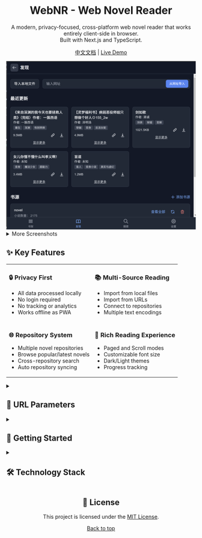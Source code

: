 <div align="center">
  <h1>WebNR - Web Novel Reader</h1>
  <p>A modern, privacy-focused, cross-platform web novel reader that works entirely client-side in browser.<br/>Built with Next.js and TypeScript.</p>
  
  <p>
    <a href="README.zh.md">中文文档</a> |
    <a href="https://app.webnovel.win">Live Demo</a>
  </p>
</div>

<div align="center">
  <img src="imgs/Screenshot%202025-02-09%20174556.png" alt="Screenshot 1" width="800"/>
</div>

<details>
<summary>More Screenshots</summary>

<div style="display: grid; grid-template-columns: repeat(2, 1fr); gap: 10px; padding: 10px;">
  <img src="imgs/Screenshot%202025-02-09%20174735.png" alt="Screenshot 2" style="width: 100%; border-radius: 8px;"/>
  <img src="imgs/Screenshot%202025-02-09%20174807.png" alt="Screenshot 3" style="width: 100%; border-radius: 8px;"/>
  <img src="imgs/Screenshot%202025-02-09%20174820.png" alt="Screenshot 4" style="width: 100%; border-radius: 8px;"/>
  <img src="imgs/Screenshot%202025-02-09%20174833.png" alt="Screenshot 5" style="width: 100%; border-radius: 8px;"/>
  <img src="imgs/Screenshot%202025-02-09%20174855.png" alt="Screenshot 6" style="width: 100%; border-radius: 8px;"/>
  <img src="imgs/Screenshot%202025-02-09%20174925.png" alt="Screenshot 7" style="width: 100%; border-radius: 8px;"/>
</div>

</details>

## ✨ Key Features

<table>
<tr>
<td>
<h3>🔒 Privacy First</h3>

- All data processed locally
- No login required
- No tracking or analytics
- Works offline as PWA
</td>
<td>
<h3>📚 Multi-Source Reading</h3>

- Import from local files
- Import from URLs
- Connect to repositories
- Multiple text encodings
</td>
</tr>
<tr>
<td>
<h3>🌐 Repository System</h3>

- Multiple novel repositories
- Browse popular/latest novels
- Cross-repository search
- Auto repository syncing
</td>
<td>
<h3>📖 Rich Reading Experience</h3>

- Paged and Scroll modes
- Customizable font size
- Dark/Light themes
- Progress tracking
</td>
</tr>
</table>

<details>
<summary><h2>🔗 URL Parameters</h2></summary>

The app supports several URL parameters for direct actions:

```
# Add repositories
https://app.webnovel.win?repos=https://repo1.com,https://repo2.com

# Import novel
https://app.webnovel.win?add=https://example.com/novel.txt

# Open search
https://app.webnovel.win?search=https://repo1.com
```

</details>

<details>
<summary><h2>🚀 Getting Started</h2></summary>

1. Clone the repository:
```bash
git clone https://github.com/yourusername/webnr.git
```

2. Install dependencies:
```bash
npm install
# or
yarn install
```

3. Run the development server:
```bash
npm run dev
# or
yarn dev
```

4. Open [http://localhost:3000](http://localhost:3000) with your browser.

</details>

<details>
<summary><h2>🛠️ Technology Stack</h2></summary>

- **Frontend Framework**: Next.js with TypeScript
- **Styling**: Tailwind CSS
- **Storage**: IndexedDB
- **State Management**: React Context
- **Internationalization**: Custom i18n
- **Text-to-Speech**: Web Speech API

</details>

<div align="center">

## 📝 License

This project is licensed under the [MIT License](LICENSE).

<p>
  <a href="#top">Back to top</a>
</p>

</div>
